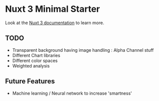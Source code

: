 # Nuxt 3 Minimal Starter

Look at the [Nuxt 3 documentation](https://nuxt.com/docs/getting-started/introduction) to learn more.

## TODO
- Transparent background having image handling : Alpha Channel stuff
- Different Chart libraries
- Different color spaces
- Weighted analysis


## Future Features
- Machine learning / Neural network to increase 'smartness'